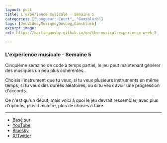 ```yaml
---
layout: post
title: L'expérience musicale - Semaine 5
categories: ["Longueur: Court", "Gamsblurb"]
tags: [JeuVideo,Musique,DevLog,Gamsblurb]
excerpt_image: 
ref: https://martingamsby.github.io/en/the-musical-experience-week-5

---
```


### **L'expérience musicale - Semaine 5**

Cinquième semaine de code à temps partiel, le jeu peut maintenant générer des musiques un peu plus cohérentes..

Choisis l'instrument que tu veux, si tu veux plusieurs instruments en même temps, si tu veux des durées aléatoires, ou si tu veux avoir une progression d'accords.

Ce n'est qu'un début, mais voici à quoi le jeu devrait ressembler, avec plus d'options, plus d'histoire, plus de choses à faire.

---

- [Basé sur](https://martingamsby.github.io/lexperience-musicale-semaine-2)
- [YouTube](https://youtu.be/o1jAh6spBz4)
- [Bluesky](https://bsky.app/profile/martin-gamsby.bsky.social/post/3lcjkj3mz3e2y)
- [X/Twitter](https://twitter.com/user/status/1864487379517518181)

